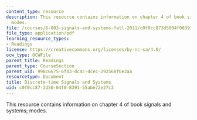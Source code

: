 ```yaml
---
content_type: resource
description: This resource contains information on chapter 4 of book signals and systems;
  modes.
file: /courses/6-003-signals-and-systems-fall-2011/c0f0cc873d5004f0839155abe72e27c3_MIT6_003F11_chap4.pdf
file_type: application/pdf
learning_resource_types:
- Readings
license: https://creativecommons.org/licenses/by-nc-sa/4.0/
ocw_type: OCWFile
parent_title: Readings
parent_type: CourseSection
parent_uid: 998c6675-6fd3-dc4c-dcec-292568f6e2aa
resourcetype: Document
title: Discrete-time Signals and Systems
uid: c0f0cc87-3d50-04f0-8391-55abe72e27c3
---
```

This resource contains information on chapter 4 of book signals and systems; modes.